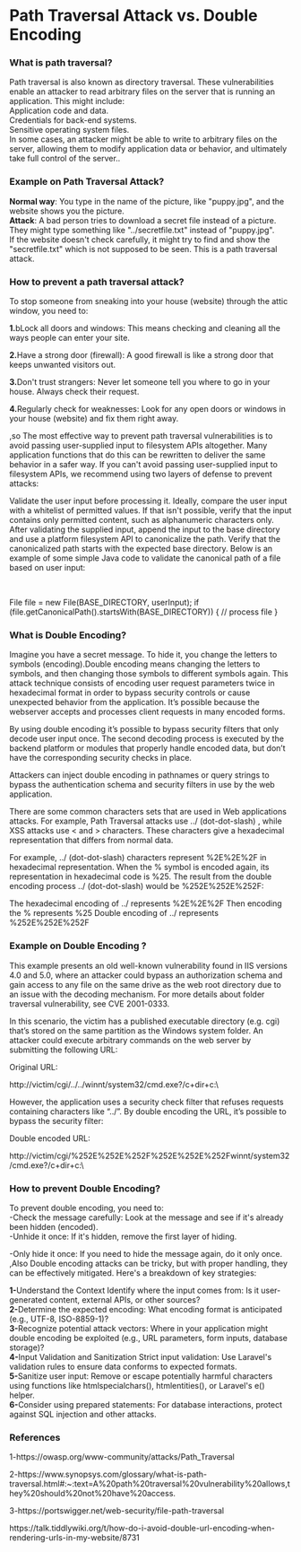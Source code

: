 <h1>Path Traversal Attack vs. Double Encoding</h1>
<h3>What is path traversal?</h3>
<p>Path traversal is also known as directory traversal. These vulnerabilities enable an attacker to read arbitrary files on the server that is running an application. This might include:
<br>
Application code and data.
<br>
Credentials for back-end systems.
<br>
Sensitive operating system files.
<br>
In some cases, an attacker might be able to write to arbitrary files on the server, allowing them to modify application data or behavior, and ultimately take full control of the server..</p>
<h3>Example on Path Traversal Attack?</h3>
<p><b>Normal way</b>:  You type in the name of the picture, like "puppy.jpg", and the website shows you the picture.
<br><b>Attack</b>: A bad person tries to download a secret file instead of a picture. They might type something like "../secretfile.txt" instead of "puppy.jpg".
<br>
If the website doesn't check carefully, it might try to find and show the "secretfile.txt" which is not supposed to be seen. This is a path traversal attack.
</p>
<h3>How to prevent a path traversal attack?</h3>
<p>
To stop someone from sneaking into your house (website) through the attic window, you need to:
</p>
<p><b>1.</b>bLock all doors and windows: This means checking and cleaning all the ways people can enter your site.</p>
<p><b>2.</b>Have a strong door (firewall): A good firewall is like a strong door that keeps unwanted visitors out.</p>
<p><b>3.</b>Don't trust strangers: Never let someone tell you where to go in your house. Always check their request.</p>
<p><b>4.</b>Regularly check for weaknesses: Look for any open doors or windows in your house (website) and fix them right away.</p>
<p>,so The most effective way to prevent path traversal vulnerabilities is to avoid passing user-supplied input to filesystem APIs altogether. Many application functions that do this can be rewritten to deliver the same behavior in a safer way.
If you can't avoid passing user-supplied input to filesystem APIs, we recommend using two layers of defense to prevent attacks:

Validate the user input before processing it. Ideally, compare the user input with a whitelist of permitted values. If that isn't possible, verify that the input contains only permitted content, such as alphanumeric characters only.
After validating the supplied input, append the input to the base directory and use a platform filesystem API to canonicalize the path. Verify that the canonicalized path starts with the expected base directory.
Below is an example of some simple Java code to validate the canonical path of a file based on user input:
</p>
<br><p>
File file = new File(BASE_DIRECTORY, userInput);
if (file.getCanonicalPath().startsWith(BASE_DIRECTORY)) {
    // process file
}</p>
<h3>What is Double Encoding?</h3>
<p>Imagine you have a secret message. To hide it, you change the letters to symbols (encoding).Double encoding means changing the letters to symbols, and then changing those symbols to different symbols again.
This attack technique consists of encoding user request parameters twice in hexadecimal format in order to bypass security controls or cause unexpected behavior from the application. It’s possible because the webserver accepts and processes client requests in many encoded forms.

By using double encoding it’s possible to bypass security filters that only decode user input once. The second decoding process is executed by the backend platform or modules that properly handle encoded data, but don’t have the corresponding security checks in place.

Attackers can inject double encoding in pathnames or query strings to bypass the authentication schema and security filters in use by the web application.

There are some common characters sets that are used in Web applications attacks. For example, Path Traversal attacks use ../ (dot-dot-slash) , while XSS attacks use < and > characters. These characters give a hexadecimal representation that differs from normal data.

For example, ../ (dot-dot-slash) characters represent %2E%2E%2F in hexadecimal representation. When the % symbol is encoded again, its representation in hexadecimal code is %25. The result from the double encoding process ../ (dot-dot-slash) would be %252E%252E%252F:

The hexadecimal encoding of ../ represents %2E%2E%2F
Then encoding the % represents %25
Double encoding of ../ represents %252E%252E%252F
</p>
<h3>Example on Double Encoding ?</h3>
<p>This example presents an old well-known vulnerability found in IIS versions 4.0 and 5.0, where an attacker could bypass an authorization schema and gain access to any file on the same drive as the web root directory due to an issue with the decoding mechanism. For more details about folder traversal vulnerability, see CVE 2001-0333.

In this scenario, the victim has a published executable directory (e.g. cgi) that’s stored on the same partition as the Windows system folder. An attacker could execute arbitrary commands on the web server by submitting the following URL:

Original URL:

http://victim/cgi/../../winnt/system32/cmd.exe?/c+dir+c:\

However, the application uses a security check filter that refuses requests containing characters like “../”. By double encoding the URL, it’s possible to bypass the security filter:

Double encoded URL:

http://victim/cgi/%252E%252E%252F%252E%252E%252Fwinnt/system32/cmd.exe?/c+dir+c:\ 
</p>
<h3>How to prevent Double Encoding?</h3>
<p>To prevent double encoding, you need to:<br>
-Check the message carefully: Look at the message and see if it's already been hidden (encoded).<br>
-Unhide it once: If it's hidden, remove the first layer of hiding.<br>

-Only hide it once: If you need to hide the message again, do it only once.
,Also Double encoding attacks can be tricky, but with proper handling, they can be effectively mitigated. Here's a breakdown of key strategies:

<b>1-</b>Understand the Context
Identify where the input comes from: Is it user-generated content, external APIs, or other sources?<br>
<b>2-</b>Determine the expected encoding: What encoding format is anticipated (e.g., UTF-8, ISO-8859-1)?<br>
<b>3-</b>Recognize potential attack vectors: Where in your application might double encoding be exploited (e.g., URL parameters, form inputs, database storage)?<br>
<b>4-</b>Input Validation and Sanitization
Strict input validation: Use Laravel's validation rules to ensure data conforms to expected formats.<br>
<b>5-</b>Sanitize user input: Remove or escape potentially harmful characters using functions like htmlspecialchars(), htmlentities(), or Laravel's e() helper.<br>
<b>6-</b>Consider using prepared statements: For database interactions, protect against SQL injection and other attacks.
<p>

<h3>References</h3>
<p>1-https://owasp.org/www-community/attacks/Path_Traversal</p>
<p>2-https://www.synopsys.com/glossary/what-is-path-traversal.html#:~:text=A%20path%20traversal%20vulnerability%20allows,they%20should%20not%20have%20access.</p>
<p>3-https://portswigger.net/web-security/file-path-traversal</p>
<p>https://talk.tiddlywiki.org/t/how-do-i-avoid-double-url-encoding-when-rendering-urls-in-my-website/8731</p>
